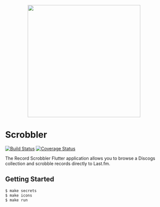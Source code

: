 <p align="center">
  <a href="#"><img src='https://fptavares.github.io/img/scrobbler.png' alt='' width='360' /></a>
</p>

# Scrobbler

[![Build Status](https://api.cirrus-ci.com/github/fptavares/scrobbler.svg)](https://cirrus-ci.com/github/fptavares/scrobbler)
[![Coverage Status](https://codecov.io/gh/fptavares/scrobbler/branch/master/graph/badge.svg)](https://codecov.io/gh/fptavares/scrobbler)

The Record Scrobbler Flutter application allows you to browse a Discogs collection
and scrobble records directly to Last.fm.

## Getting Started

```bash
$ make secrets
$ make icons
$ make run
```
